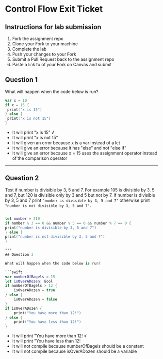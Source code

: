 # Control Flow Exit Ticket

## Instructions for lab submission

1. Fork the assignment repo
1. Clone your Fork to your machine
1. Complete the lab
1. Push your changes to your Fork
1. Submit a Pull Request back to the assignment repo
1. Paste a link to of your Fork on Canvas and submit

## Question 1

What will happen when the code below is run?

```swift
var x = 10
if x = 15 {
 print("x is 15")
} else {
 print("x is not 15")
}
```

- It will print "x is 15" √
- It will print "x is not 15"
- It will given an error because x is a var instead of a let
- It will give an error because it has "else" and not "else if"
- It will give an error because x = 15 uses the assignment operator instead of the comparison operator

***
## Question 2

Test if number is divisible by 3, 5 and 7. For example 105 is divisible by 3, 5 and 7, but 120 is divisible only by 3 and 5 but not by 7. If number is divisible by 3, 5 and 7 print `"number is divisible by 3, 5 and 7"` otherwise print `"number is not divisible by 3, 5 and 7"`.

```swift

let number = 210
if number % 3 == 0 && number % 5 == 0 && number % 7 == 0 {
print("number is divisible by 3, 5 and 7")
} else {
print("number is not divisible by 3, 5 and 7")
}

***
## Question 3

What will happen when the code below is run?

```swift
var numberOfBagels = 15
let isOverADozen: Bool
if numberOfBagels > 12 {
    isOverADozen = true
} else {
    isOverADozen = false
}
if isOverADozen {
    print("You have more than 12!")
} else {
    print("You have less than 12!")
}
```

- It will print "You have more than 12! √
- It will print "You have less than 12!
- It will not compile because numberOfBagels should be a constant
- It will not compile because isOverADozen should be a variable
